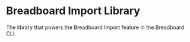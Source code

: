 # Breadboard Import Library

The library that powers the Breadboard Import feature in the Breadboard CLI.
